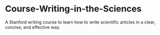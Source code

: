 # Course-Writing-in-the-Sciences
A Stanford writing course to learn how to write scientific articles in a clear, concise, and effective way.
